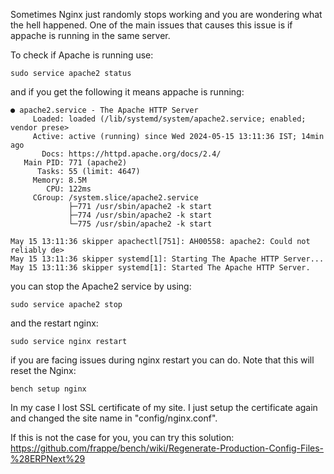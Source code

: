 Sometimes Nginx just randomly stops working and you are wondering what the hell happened. One of the main issues that causes this issue is if appache is running in the same server.

To check if Apache is running use:

```sudo service apache2 status```

and if you get the following it means appache is running:
```
● apache2.service - The Apache HTTP Server
     Loaded: loaded (/lib/systemd/system/apache2.service; enabled; vendor prese>
     Active: active (running) since Wed 2024-05-15 13:11:36 IST; 14min ago
       Docs: https://httpd.apache.org/docs/2.4/
   Main PID: 771 (apache2)
      Tasks: 55 (limit: 4647)
     Memory: 8.5M
        CPU: 122ms
     CGroup: /system.slice/apache2.service
             ├─771 /usr/sbin/apache2 -k start
             ├─774 /usr/sbin/apache2 -k start
             └─775 /usr/sbin/apache2 -k start

May 15 13:11:36 skipper apachectl[751]: AH00558: apache2: Could not reliably de>
May 15 13:11:36 skipper systemd[1]: Starting The Apache HTTP Server...
May 15 13:11:36 skipper systemd[1]: Started The Apache HTTP Server.
```

you can stop the Apache2 service by using:

```sudo service apache2 stop```

and the restart nginx:

```sudo service nginx restart```

if you are facing issues during nginx restart you can do. Note that this will reset the Nginx:

```bench setup nginx```

In my case I lost SSL certificate of my site. I just setup the certificate again and changed the site name in "config/nginx.conf".

If this is not the case for you, you can try this solution: https://github.com/frappe/bench/wiki/Regenerate-Production-Config-Files-%28ERPNext%29
